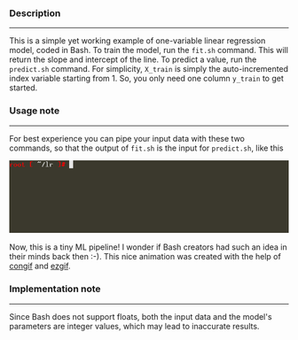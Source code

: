 ### Description
---
This is a simple yet working example of one-variable linear regression model, coded in Bash.
To train the model, run the `fit.sh` command. This will return the slope and intercept of the line.
To predict a value, run the `predict.sh` command.
For simplicity, `X_train` is simply the auto-incremented index variable starting from 1. So, you only need one column `y_train` to get started.

### Usage note
---
For best experience you can pipe your input data with these two commands, so that the output of `fit.sh` is the input for `predict.sh`, like this

![](lr2.gif)

Now, this is a tiny ML pipeline! I wonder if Bash creators had such an idea in their minds back then :-). This nice animation was created with the help of [congif](https://github.com/lecram/congif) and [ezgif](https://ezgif.com/).

### Implementation note
---
Since Bash does not support floats, both the input data and the model's parameters are integer values, which may lead to inaccurate results.
